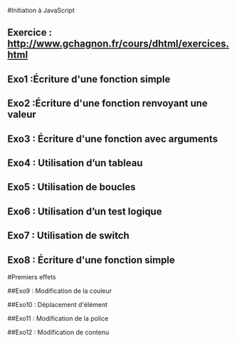 #Initiation à JavaScript

## Exercice : http://www.gchagnon.fr/cours/dhtml/exercices.html
  
  ## Exo1 :Écriture d'une fonction simple
  
  ## Exo2 :Écriture d'une fonction renvoyant une valeur
  
  ## Exo3 :  Écriture d'une fonction avec arguments
  
  ## Exo4 :  Utilisation d’un tableau
  
  ## Exo5 :  Utilisation de boucles
  
  ## Exo6 :  Utilisation d’un test logique
  
  ## Exo7 :  Utilisation de switch
  
  ## Exo8 : Écriture d'une fonction simple
  
#Premiers effets
    
  ##Exo9 :  Modification de la couleur
    
  ##Exo10 : Déplacement d'élément 
   
  ##Exo11 : Modification de la police
 
  ##Exo12 : Modification de contenu
   
   
